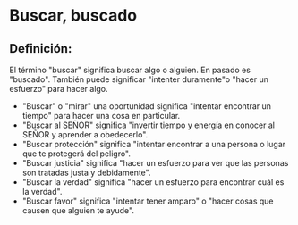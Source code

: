 # Buscar, buscado

## Definición: 

El término "buscar" significa buscar algo o alguien. En pasado es "buscado". También puede significar "intenter duramente"o "hacer un esfuerzo" para hacer algo.

* "Buscar" o "mirar" una oportunidad significa "intentar encontrar un tiempo" para hacer una cosa en particular.
* "Buscar al SEÑOR" significa "invertir tiempo y energía en conocer al SEÑOR y aprender a obedecerlo".
* "Buscar protección" significa "intentar encontrar a una persona o lugar que te protegerá del peligro".
* "Buscar justicia" significa "hacer un esfuerzo para ver que las personas son tratadas justa y debidamente".
* "Buscar la verdad" significa "hacer un esfuerzo para encontrar cuál es la verdad".
* "Buscar favor" significa "intentar tener amparo" o "hacer cosas que causen que alguien te ayude".

